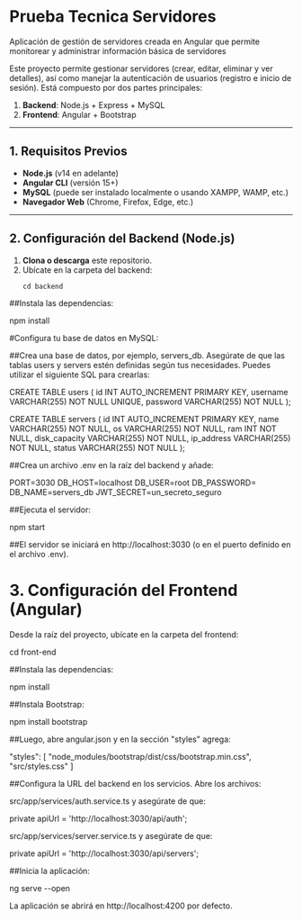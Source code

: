 # Prueba Tecnica Servidores
 Aplicación de gestión de servidores creada en Angular que permite monitorear y administrar información básica de servidores

Este proyecto permite gestionar servidores (crear, editar, eliminar y ver detalles), así como manejar la autenticación de usuarios (registro e inicio de sesión). Está compuesto por dos partes principales:

1. **Backend**: Node.js + Express + MySQL  
2. **Frontend**: Angular + Bootstrap

---

## 1. Requisitos Previos

- **Node.js** (v14 en adelante)
- **Angular CLI** (versión 15+)
- **MySQL** (puede ser instalado localmente o usando XAMPP, WAMP, etc.)
- **Navegador Web** (Chrome, Firefox, Edge, etc.)

---

## 2. Configuración del Backend (Node.js)

1. **Clona o descarga** este repositorio.
2. Ubícate en la carpeta del backend:
   ```
   cd backend

##Instala las dependencias:

npm install


#Configura tu base de datos en MySQL:

##Crea una base de datos, por ejemplo, servers_db.
Asegúrate de que las tablas users y servers estén definidas según tus necesidades. Puedes utilizar el siguiente SQL para crearlas:

 CREATE TABLE users (
   id INT AUTO_INCREMENT PRIMARY KEY,
   username VARCHAR(255) NOT NULL UNIQUE,
   password VARCHAR(255) NOT NULL
 );

 CREATE TABLE servers (
   id INT AUTO_INCREMENT PRIMARY KEY,
   name VARCHAR(255) NOT NULL,
   os VARCHAR(255) NOT NULL,
   ram INT NOT NULL,
   disk_capacity VARCHAR(255) NOT NULL,
   ip_address VARCHAR(255) NOT NULL,
   status VARCHAR(255) NOT NULL
 );

##Crea un archivo .env en la raíz del backend y añade:

 PORT=3030
 DB_HOST=localhost
 DB_USER=root
 DB_PASSWORD=
 DB_NAME=servers_db
 JWT_SECRET=un_secreto_seguro

##Ejecuta el servidor:

  npm start

##El servidor se iniciará en http://localhost:3030 (o en el puerto definido en el archivo .env).

# 3. Configuración del Frontend (Angular)
Desde la raíz del proyecto, ubícate en la carpeta del frontend:

  cd front-end

##Instala las dependencias:

  npm install

##Instala Bootstrap:

  npm install bootstrap

##Luego, abre angular.json y en la sección "styles" agrega:


  "styles": [
    "node_modules/bootstrap/dist/css/bootstrap.min.css",
    "src/styles.css"
  ]
  
##Configura la URL del backend en los servicios. Abre los archivos:

src/app/services/auth.service.ts y asegúrate de que:

private apiUrl = 'http://localhost:3030/api/auth';

src/app/services/server.service.ts y asegúrate de que:

private apiUrl = 'http://localhost:3030/api/servers';

##Inicia la aplicación:

ng serve --open

La aplicación se abrirá en http://localhost:4200 por defecto.
